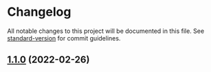 # Changelog

All notable changes to this project will be documented in this file. See [standard-version](https://github.com/conventional-changelog/standard-version) for commit guidelines.

## [1.1.0](https://github.com/wesmoncrief/obsidian-todoist-text/compare/1.0.4...1.1.0) (2022-02-26)
